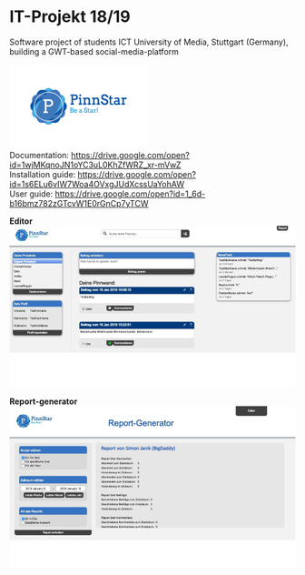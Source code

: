 # IT-Projekt 18/19
Software project of students ICT University of Media, Stuttgart (Germany), building a GWT-based social-media-platform

![alt text](https://github.com/simonjanik/ITProjekt1819/blob/master/Offical_Logo.png) <br>
Documentation: https://drive.google.com/open?id=1wjMKqnoJN1oYC3uL0KhZfWRZ_xr-mVwZ <br>
Installation guide: https://drive.google.com/open?id=1s6ELu6vIW7Woa4OVxgJUdXcssUaYohAW <br>
User guide: https://drive.google.com/open?id=1_6d-b16bmz782zGTcvW1E0rGnCp7yTCW <br>

<b>Editor</b>
![alt text](https://github.com/simonjanik/ITProjekt1819/blob/master/Editor.png)

<b>Report-generator</b>
![alt text](https://github.com/simonjanik/ITProjekt1819/blob/master/Report.png)
